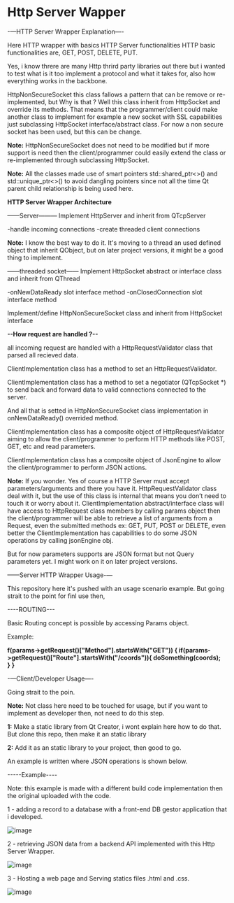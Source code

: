 # Http Server Wapper

-—HTTP Server Wrapper Explanation—-

Here HTTP wrapper with basics HTTP Server functionalities HTTP basic functionalities are, GET, POST, DELETE, PUT.

Yes, i know threre are many Http thrird party libraries out there but i wanted to test what is it too implement a protocol and what it takes for, also how everything works in the backbone.

HttpNonSecureSocket this class fallows a pattern that can be remove or re-implemented, but Why is that ? Well this class inherit from HttpSocket and override its methods. That means that the programmer/client could make another class to implement for example a new socket with SSL capabilities just subclassing HttpSocket interface/abstract class. For now a non secure socket has been used, but this can be change.

<b>Note:</b> HttpNonSecureSocket does not need to be modified but if more support is need then the client/programmer could easily extend the class or re-implemented through subclassing HttpSocket.

<b>Note:</b> All the classes made use of smart pointers std::shared_ptr<>() and std::unique_ptr<>() to avoid dangling pointers since not all the time Qt parent child relationship is being used here.

<b>HTTP Server Wrapper Architecture</b>

——Server———
Implement HttpServer and inherit from QTcpServer

-handle incoming connections
-create threaded client connections 

<b>Note:</b> I know the best way to do it. It's moving to a thread an used defined object that inherit QObject, but on later project versions, it might be a good thing to implement.

——threaded socket——
Implement HttpSocket abstract or interface class and inherit from QThread

-onNewDataReady slot interface method
-onClosedConnection slot interface method

Implement/define HttpNonSecureSocket class and inherit from HttpSocket interface

<b>--How request are handled ?--</b>

all incoming request are handled with a HttpRequestValidator class that parsed all recieved data.

ClientImplementation class has a method to set an HttpRequestValidator.

ClientImplementation class has a method to set a negotiator (QTcpSocket *) to send back and forward data to valid connections connected to the server.

And all that is setted in HttpNonSecureSocket class implementation in onNewDataReady() overrided method.

ClientImplementation class has a composite object of HttpRequestValidator aiming to allow the client/programmer to perform HTTP methods like POST, GET, etc and read parameters.

ClientImplementation class has a composite object of JsonEngine to allow the client/programmer to perform JSON actions.

<b>Note:</b> If you wonder. Yes of course a HTTP Server must accept parameters/arguments and there you have it. HttpRequestValidator class deal with it, but the use of this class is internal that means you don’t need to touch it or worry about it. ClientImplementation abstract/interface class will have access to HttpRequest class members by calling params object then the client/programmer will be able to retrieve a list of arguments from a Request, even the submitted methods ex: GET, PUT, POST or DELETE, even better the ClientImplementation has capabilities to do some JSON operations by calling jsonEngine obj.

But for now parameters supports are JSON format but not Query parameters yet. I might work on it on later project versions.

——Server HTTP Wrapper Usage-—

This repository here it's pushed with an usage scenario example. But going strait to the point for finl use then, 

----ROUTING---

Basic Routing concept is possible by accessing Params object.

Example:

<b>f(params->getRequest()["Method"].startsWith("GET"))
{
     if(params->getRequest()["Route"].startsWith("/coords")){
        doSomething(coords);        
        }
}</b>

-—Client/Developer Usage—-

Going strait to the poin.

<b>Note:</b> Not class here need to be touched for usage, but if you want to implement as developer then, not need to do this step.

<b>1:</b> Make a static library from Qt Creator, i wont explain here how to do that. But clone this repo, then make it an static library

<b>2:</b> Add it as an static library to your project, then good to go.

An example is written where JSON operations is shown below.

-----Example----

Note: this example is made with a different build code implementation then the original uploaded with the code.

1 - adding a record to a database with a front-end DB gestor application that i developed.

![image](https://user-images.githubusercontent.com/93591202/158585345-866c6ef5-5c41-4a95-859e-8ab439770a2c.png)

2 - retrieving JSON data from a backend API implemented with this Http Server Wrapper.

![image](https://user-images.githubusercontent.com/93591202/158585751-d2e1f841-a321-4f65-8545-b5b7c1fc249e.png)

3 - Hosting a web page and Serving statics files .html and .css.

![image](https://user-images.githubusercontent.com/93591202/162624755-89e1a1c8-02fc-4861-8389-88c57042f363.png)


